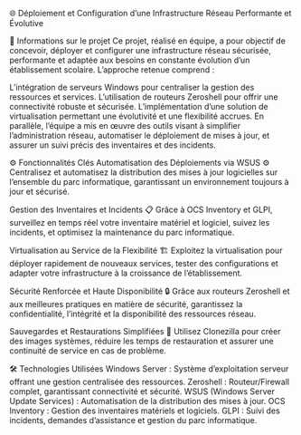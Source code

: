 🌐 Déploiement et Configuration d’une Infrastructure Réseau Performante et Évolutive

🔧 Informations sur le projet
Ce projet, réalisé en équipe, a pour objectif de concevoir, déployer et configurer une infrastructure réseau sécurisée, performante et adaptée aux besoins en constante évolution d’un établissement scolaire. L’approche retenue comprend :

L’intégration de serveurs Windows pour centraliser la gestion des ressources et services.
L’utilisation de routeurs Zeroshell pour offrir une connectivité robuste et sécurisée.
L’implémentation d’une solution de virtualisation permettant une évolutivité et une flexibilité accrues.
En parallèle, l’équipe a mis en œuvre des outils visant à simplifier l’administration réseau, automatiser le déploiement de mises à jour, et assurer un suivi précis des inventaires et des incidents.

⚙️ Fonctionnalités Clés
Automatisation des Déploiements via WSUS ⚙️
Centralisez et automatisez la distribution des mises à jour logicielles sur l’ensemble du parc informatique, garantissant un environnement toujours à jour et sécurisé.

Gestion des Inventaires et Incidents 📋
Grâce à OCS Inventory et GLPI, surveillez en temps réel votre inventaire matériel et logiciel, suivez les incidents, et optimisez la maintenance du parc informatique.

Virtualisation au Service de la Flexibilité 🏗️
Exploitez la virtualisation pour déployer rapidement de nouveaux services, tester des configurations et adapter votre infrastructure à la croissance de l’établissement.

Sécurité Renforcée et Haute Disponibilité 🔒
Grâce aux routeurs Zeroshell et aux meilleures pratiques en matière de sécurité, garantissez la confidentialité, l’intégrité et la disponibilité des ressources réseau.

Sauvegardes et Restaurations Simplifiées 💾
Utilisez Clonezilla pour créer des images systèmes, réduire les temps de restauration et assurer une continuité de service en cas de problème.

🛠️ Technologies Utilisées
Windows Server : Système d’exploitation serveur offrant une gestion centralisée des ressources.
Zeroshell : Routeur/Firewall complet, garantissant connectivité et sécurité.
WSUS (Windows Server Update Services) : Automatisation de la distribution des mises à jour.
OCS Inventory : Gestion des inventaires matériels et logiciels.
GLPI : Suivi des incidents, demandes d’assistance et gestion du parc informatique.
